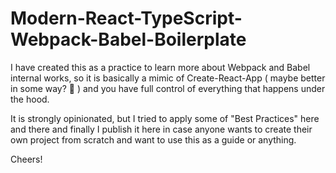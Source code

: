 # Modern-React-TypeScript-Webpack-Babel-Boilerplate
I have created this as a practice to learn more about Webpack and Babel internal works, so it is basically a mimic of Create-React-App ( maybe better in some way? 🥸 ) and you have full control of everything that happens under the hood.

It is strongly opinionated, but I tried to apply some of "Best Practices" here and there and finally I publish it here in case anyone wants to create their own project from scratch and want to use this as a guide or anything.


Cheers!
